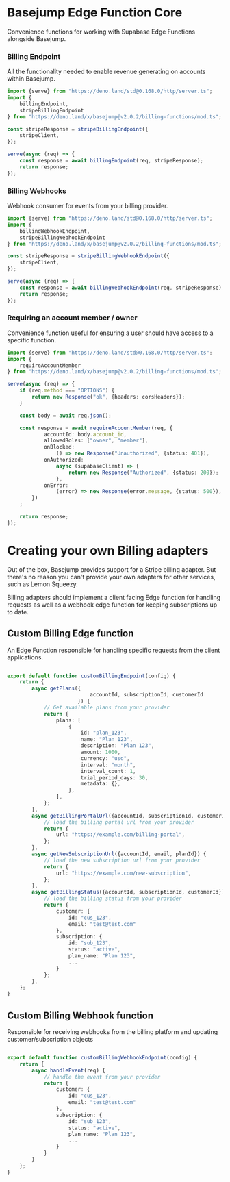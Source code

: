 # Basejump Edge Function Core

Convenience functions for working with Supabase Edge Functions alongside Basejump.

### Billing Endpoint

All the functionality needed to enable revenue generating on accounts within Basejump.

```typescript
import {serve} from "https://deno.land/std@0.168.0/http/server.ts";
import {
    billingEndpoint,
    stripeBillingEndpoint
} from "https://deno.land/x/basejump@v2.0.2/billing-functions/mod.ts";

const stripeResponse = stripeBillingEndpoint({
    stripeClient,
});

serve(async (req) => {
    const response = await billingEndpoint(req, stripeResponse);
    return response;
});
```

### Billing Webhooks

Webhook consumer for events from your billing provider.

```typescript
import {serve} from "https://deno.land/std@0.168.0/http/server.ts";
import {
    billingWebhookEndpoint,
    stripeBillingWebhookEndpoint
} from "https://deno.land/x/basejump@v2.0.2/billing-functions/mod.ts";

const stripeResponse = stripeBillingWebhookEndpoint({
    stripeClient,
});

serve(async (req) => {
    const response = await billingWebhookEndpoint(req, stripeResponse);
    return response;
});
```

### Requiring an account member / owner

Convenience function useful for ensuring a user should have access to a specific function.

```typescript
import {serve} from "https://deno.land/std@0.168.0/http/server.ts";
import {
    requireAccountMember
} from "https://deno.land/x/basejump@v2.0.2/billing-functions/mod.ts";

serve(async (req) => {
    if (req.method === "OPTIONS") {
        return new Response("ok", {headers: corsHeaders});
    }

    const body = await req.json();

    const response = await requireAccountMember(req, {
            accountId: body.account_id,
            allowedRoles: ["owner", "member"],
            onBlocked:
                () => new Response("Unauthorized", {status: 401}),
            onAuthorized:
                async (supabaseClient) => {
                    return new Response("Authorized", {status: 200});
                },
            onError:
                (error) => new Response(error.message, {status: 500}),
        })
    ;

    return response;
});

```

# Creating your own Billing adapters

Out of the box, Basejump provides support for a Stripe billing adapter. But there's no reason you can't provide your own
adapters for other services, such as Lemon Squeezy.

Billing adapters should implement a client facing Edge function for handling requests as well as a webhook edge function
for keeping subscriptions up to date.

## Custom Billing Edge function

An Edge Function responsible for handling specific requests from the client applications.

```typescript

export default function customBillingEndpoint(config) {
    return {
        async getPlans({
                           accountId, subscriptionId, customerId
                       }) {
            // Get available plans from your provider
            return {
                plans: [
                    {
                        id: "plan_123",
                        name: "Plan 123",
                        description: "Plan 123",
                        amount: 1000,
                        currency: "usd",
                        interval: "month",
                        interval_count: 1,
                        trial_period_days: 30,
                        metadata: {},
                    },
                ],
            };
        },
        async getBillingPortalUrl({accountId, subscriptionId, customerId}) {
            // load the billing portal url from your provider
            return {
                url: "https://example.com/billing-portal",
            };
        },
        async getNewSubscriptionUrl({accountId, email, planId}) {
            // load the new subscription url from your provider
            return {
                url: "https://example.com/new-subscription",
            };
        },
        async getBillingStatus({accountId, subscriptionId, customerId}) {
            // load the billing status from your provider
            return {
                customer: {
                    id: "cus_123",
                    email: "test@test.com"
                },
                subscription: {
                    id: "sub_123",
                    status: "active",
                    plan_name: "Plan 123",
                    ...
                }
            };
        },
    };
}
```

## Custom Billing Webhook function

Responsible for receiving webhooks from the billing platform and updating customer/subscription objects

```typescript

export default function customBillingWebhookEndpoint(config) {
    return {
        async handleEvent(req) {
            // handle the event from your provider
            return {
                customer: {
                    id: "cus_123",
                    email: "test@test.com"
                },
                subscription: {
                    id: "sub_123",
                    status: "active",
                    plan_name: "Plan 123",
                    ...
                }
            }
        }
    };
}
```